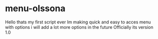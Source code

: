 # menu-olssona
Hello thats my first script ever
Im making quick and easy to acces menu with options i will add a lot more options in the future 
Officially its version 1.0
